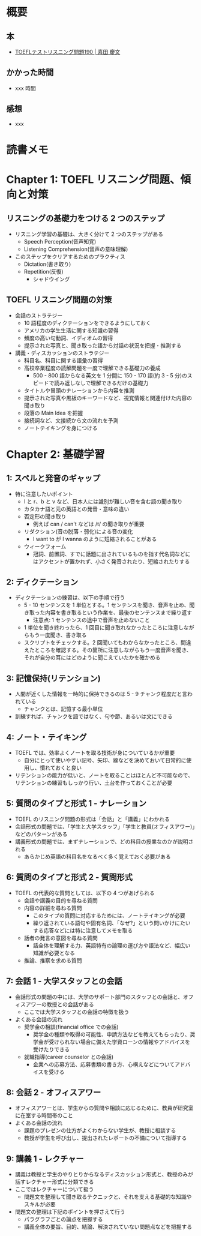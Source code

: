 # 概要

## 本

- [TOEFLテストリスニング問題190 | 喜田 慶文](https://amzn.to/2YhzQyj)

## かかった時間

- xxx 時間

## 感想

- xxx

# 読書メモ

# Chapter 1: TOEFL リスニング問題、傾向と対策

## リスニングの基礎力をつける 2 つのステップ

- リスニング学習の基礎は、大きく分けて 2 つのステップがある
  - Speech Perception(音声知覚)
  - Listening Comprehension(音声の意味理解)
- このステップをクリアするためのプラクティス
  - Dictation(書き取り)
  - Repetition(反復)
    - シャドウイング

## TOEFL リスニング問題の対策

- 会話のストラテジー
  - 10 語程度のディクテーションをできるようにしておく
  - アメリカの学生生活に関する知識の習得
  - 頻度の高い句動詞、イディオムの習得
  - 提示された写真と、聞き取った語から対話の状況を把握・推測する
- 講義・ディスカッションのストラテジー
  - 科目名、科目に関する語彙の習得
  - 高校卒業程度の読解問題を一度で理解できる基礎力の養成
    - 500 - 800 語からなる英文を 1 分間に 150 - 170 語(約 3 - 5 分)のスピードで読み返しなしで理解できるだけの基礎力
  - タイトルや冒頭のナレーションから内容を推測
  - 提示された写真や黒板のキーワードなど、視覚情報と関連付けた内容の聞き取り
  - 段落の Main Idea を把握
  - 接続詞など、文接続から文の流れを予測
  - ノートテイキングを身につける

# Chapter 2: 基礎学習

## 1: スペルと発音のギャップ

- 特に注意したいポイント
  - l と r、b と v など、日本人には識別が難しい音を含む語の聞き取り
  - カタカナ語と元の英語との発音・意味の違い
  - 否定形の聞き取り
    - 例えば can / can't などは /t/ の聞き取りが重要
  - リダクション(音の脱落・弱化)による音の変化
    - I want to が I wanna のように短縮されることがある
  - ウィークフォーム
    - 冠詞、前置詞、すでに話題に出されているものを指す代名詞などにはアクセントが置かれず、小さく発音されたり、短縮されたりする

## 2: ディクテーション

- ディクテーションの練習は、以下の手順で行う
  - 5 - 10 センテンスを 1 単位とする。1 センテンスを聞き、音声を止め、聞き取った内容を書き取るという作業を、最後のセンテンスまで繰り返す
    - 注意点: 1 センテンスの途中で音声を止めないこと
  - 1 単位を聞き終わったら、1 回目に聞き取れなかったところに注意しながらもう一度聞き、書き取る
  - スクリプトをチェックする。2 回聞いてもわからなかったところ、間違えたところを確認する。その箇所に注意しながらもう一度音声を聞き、それが自分の耳にはどのように聞こえていたかを確かめる

## 3: 記憶保持(リテンション)

- 人間が近くした情報を一時的に保持できるのは 5 - 9 チャンク程度だと言われている
  - チャンクとは、記憶する最小単位
- 訓練すれば、チャンクを語ではなく、句や節、あるいは文にできる

## 4: ノート・テイキング

- TOEFL では、効率よくノートを取る技術が身についているかが重要
  - 自分にとって使いやすい記号、矢印、線などを決めておいて日常的に使用し、慣れておくと良い
- リテンションの能力が低いと、ノートを取ることはほとんど不可能なので、リテンションの練習もしっかり行い、土台を作っておくことが必要

## 5: 質問のタイプと形式 1 - ナレーション

- TOEFL のリスニング問題の形式は「会話」と「講義」にわかれる
- 会話形式の問題では、「学生と大学スタッフ」「学生と教員(オフィスアワー)」などのパターンがある
- 講義形式の問題では、まずナレーションで、どの科目の授業なのかが説明される
  - あらかじめ英語の科目名をなるべく多く覚えておく必要がある

## 6: 質問のタイプと形式 2 - 質問形式

- TOEFL の代表的な質問としては、以下の 4 つがあげられる
  - 会話や講義の目的を尋ねる質問
  - 内容の詳細を尋ねる質問
    - このタイプの質問に対応するためには、ノートテイキングが必要
    - 繰り返されている語句や固有名詞、「なぜ?」という問いかけにたいする応答などには特に注意してメモを取る
  - 話者の発言の意図を尋ねる質問
    - 話全体を理解する力、英語特有の論理の運び方や語法など、幅広い知識が必要となる
  - 推論、推察を求める質問

## 7: 会話 1 - 大学スタッフとの会話

- 会話形式の問題の中には、大学のサポート部門のスタッフとの会話と、オフィスアワーの教授との会話がある
  - ここでは大学スタッフとの会話の特徴を扱う
- よくある会話の流れ
  - 奨学金の相談(financial office での会話)
    - 奨学金の種類や取得の可能性、申請方法などを教えてもらったり、奨学金が受けられない場合に備えた学資ローンの情報やアドバイスを受けたりできる
  - 就職指導(career counselor との会話)
    - 企業への応募方法、応募書類の書き方、心構えなどについてアドバイスを受ける

## 8: 会話 2 - オフィスアワー

- オフィスアワーとは、学生からの質問や相談に応じるために、教員が研究室に在室する時間帯のこと
- よくある会話の流れ
  - 課題のプレゼンの仕方がよくわからない学生が、教授に相談する
  - 教授が学生を呼び出し、提出されたレポートの不備について指導する

## 9: 講義 1 - レクチャー

- 講義は教授と学生のやりとりからなるディスカッション形式と、教授のみが話すレクチャー形式に分類できる
- ここではレクチャーについて扱う
  - 問題文を整理して聞き取るテクニックと、それを支える基礎的な知識やスキルが必要
- 問題文の整理は下記のポイントを押さえて行う
  - パラグラフごとの論点を把握する
  - 講義全体の要旨、目的、結論、解決されていない問題点などを把握する

